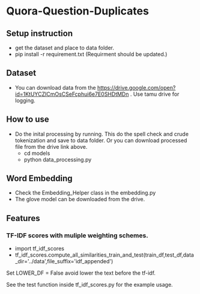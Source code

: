 # Quora-Question-Duplicates
## Setup instruction
* get the dataset and place to data folder.
* pip install -r requirement.txt (Requirment should be updated.)



## Dataset
* You can download data from the https://drive.google.com/open?id=1KtUYCZICmOsCSeFcphui6e7E0SHDtMDn
. Use tamu drive for logging.


## How to use
* Do the inital processing by running. This do the spell check and crude tokenization and save to data folder. Or you can download processed file from the drive link above. 
    * cd models
    * python data_processing.py
   
 ## Word Embedding
 * Check the Embedding_Helper class in the embedding.py
 * The glove model can be downloaded from the drive. 
 

 ## Features
 ### TF-IDF scores with muliple weighting schemes.
 * import tf_idf_scores
 * tf_idf_scores.compute_all_similarities_train_and_test(train_df,test_df,data_dir='../data',file_suffix='idf_appended')
 
 Set LOWER_DF = False avoid lower the text before the tf-idf.
 
 See the test function inside tf_idf_scores.py for the example usage.



